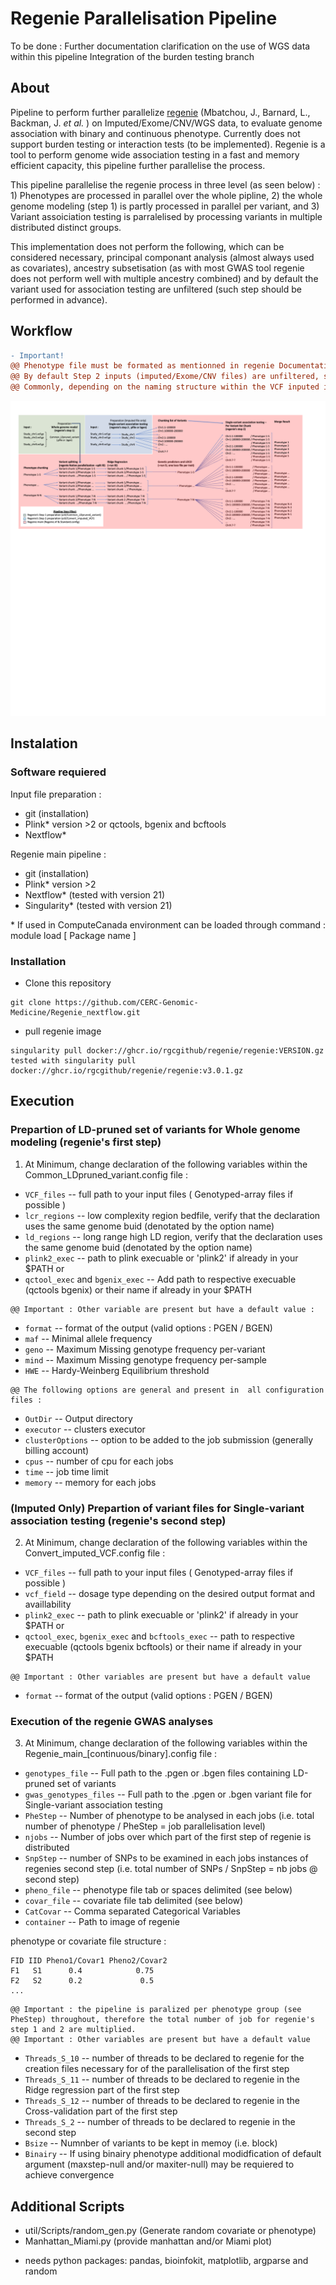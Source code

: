 # Regenie Parallelisation Pipeline

To be done :
Further documentation clarification on the use of WGS data within this pipeline
Integration of the burden testing branch


## About

Pipeline to perform further parallelize [regenie](https://rgcgithub.github.io/regenie/) (Mbatchou, J., Barnard, L., Backman, J. _et al._ ) on Imputed/Exome/CNV/WGS data, to evaluate genome association with binary and continuous phenotype. Currently does not support burden testing or interaction tests (to be implemented). Regenie is a tool to perform genome wide association testing in a fast and memory efficient capacity, this pipeline further parallelise the process.

This pipeline parallelise the regenie process in three level (as seen below) : 1) Phenotypes are processed in parallel over the whole pipline, 2) the whole genome modeling (step 1) is partly processed in parallel per variant, and 3) Variant assoiciation testing is parralelised by processing variants in multiple distributed distinct groups.
 
This implementation does not perform the following, which can be considered necessary, principal componant analysis (almost always used as covariates), ancestry subsetisation (as with most GWAS tool regenie does not perform well with multiple ancestry combined) and by default the variant used for association testing are unfiltered (such step should be performed in advance).

## Workflow

```diff
- Important!
@@ Phenotype file must be formated as mentionned in regenie Documentation see below for example @@
@@ By default Step 2 inputs (imputed/Exome/CNV files) are unfiltered, such step should be taken before this pipeline @@
@@ Commonly, depending on the naming structure within the VCF inputed in the step 2 file preparation the sample naming might differ from the phenotype/covariate file, consider using the '-double-id/--const-fid/--id-delim' plink2 option to @@
```

![workflow diagram](workflow.png)


## Instalation 

### Software requiered
Input file preparation :

- git (installation)
- Plink* version >2 or qctools, bgenix and bcftools
- Nextflow*

Regenie main pipeline :

- git (installation)
- Plink* version >2
- Nextflow* (tested with version 21)
- Singularity* (tested with version 21)

\* If used in ComputeCanada environment can be loaded through command : module load [ Package name ]

### Installation

- Clone this repository
```
git clone https://github.com/CERC-Genomic-Medicine/Regenie_nextflow.git 
```
- pull regenie image
```
singularity pull docker://ghcr.io/rgcgithub/regenie/regenie:VERSION.gz    
tested with singularity pull docker://ghcr.io/rgcgithub/regenie/regenie:v3.0.1.gz  
```
## Execution

### Prepartion of LD-pruned set of variants for Whole genome modeling (regenie's first step)

1) At Minimum, change declaration of the following variables within the Common_LDpruned_variant.config file : 

* `VCF_files` -- full path to your input files ( Genotyped-array files if possible )
* `lcr_regions` -- low complexity region bedfile, verify that the declaration uses the same genome buid (denotated by the option name)
* `ld_regions` -- long range high LD region, verify that the declaration uses the same genome buid (denotated by the option name)
* `plink2_exec` -- path to plink execuable or 'plink2' if already in your $PATH
or
* `qctool_exec` and  `bgenix_exec` -- Add path to respective execuable (qctools bgenix) or their name if already in your $PATH

```
@@ Important : Other variable are present but have a default value :
```

* `format` -- format of the output (valid options : PGEN / BGEN)
* `maf` -- Minimal allele frequency
* `geno` -- Maximum Missing genotype frequency per-variant
* `mind` -- Maximum Missing genotype frequency per-sample
* `HWE` -- Hardy-Weinberg Equilibrium threshold

```
@@ The following options are general and present in  all configuration files :
```

* `OutDir` -- Output directory
* `executor` -- clusters executor
* `clusterOptions` -- option to be added to the job submission (generally billing account)
* `cpus` -- number of cpu for each jobs
* `time` -- job time limit
* `memory` -- memory for each jobs


### (Imputed Only) Prepartion of variant files for Single-variant association testing (regenie's second step)

2) At Minimum, change declaration of the following variables within the Convert_imputed_VCF.config file : 

* `VCF_files` -- full path to your input files ( Genotyped-array files if possible )
* `vcf_field` --  dosage type depending on the desired output format and availlability
* `plink2_exec` -- path to plink execuable or 'plink2' if already in your $PATH
or
* `qctool_exec`,  `bgenix_exec` and `bcftools_exec` -- path to respective execuable (qctools bgenix bcftools) or their name if already in your $PATH

```
@@ Important : Other variables are present but have a default value
```

* `format` -- format of the output (valid options : PGEN / BGEN)

### Execution of the regenie GWAS analyses

3) At Minimum, change declaration of the following variables within the Regenie_main_[continuous/binary].config file : 

* `genotypes_file` -- Full path to the .pgen or .bgen files containing LD-pruned set of variants
* `gwas_genotypes_files` -- Full path to the .pgen or .bgen variant file for Single-variant association testing 
* `PheStep` -- Number of phenotype to be analysed in each jobs (i.e. total number of phenotype / PheStep = job parallelisation level)
* `njobs` -- Number of jobs over which part of the first step of regenie is distributed
* `SnpStep` --  number of SNPs to be examined in each jobs instances of regenies second step (i.e. total number of SNPs / SnpStep = nb jobs @ second step)
* `pheno_file` -- phenotype file tab or spaces delimited (see below)
* `covar_file` -- covariate file tab delimited (see below)
* `CatCovar` -- Comma separated Categorical Variables
* `container` -- Path to image of regenie

phenotype or covariate file structure :

```
FID IID Pheno1/Covar1 Pheno2/Covar2  
F1   S1      0.4            0.75
F2   S2      0.2             0.5
...
```

```
@@ Important : the pipeline is paralized per phenotype group (see PheStep) throughout, therefore the total number of job for regenie's step 1 and 2 are multiplied.
@@ Important : Other variables are present but have a default value
```

* `Threads_S_10` -- number of threads to be declared to regenie for the creation files necessary for of the parallelisation of the first step
* `Threads_S_11` -- number of threads to be declared to regenie in the Ridge regression part of the first step
* `Threads_S_12` -- number of threads to be declared to regenie in the Cross-validation part of the first step
* `Threads_S_2` -- number of threads to be declared to regenie in the second step
* `Bsize` -- Numnber of variants to be kept in memoy (i.e. block)
* `Binairy` -- If using binairy phenotype additional modidfication of default argument (maxstep-null and/or maxiter-null) may be requiered to achieve convergence 

## Additional Scripts 
- util/Scripts/random_gen.py (Generate random covariate or phenotype)
- Manhattan_Miami.py (provide manhattan and/or Miami plot)
* needs python packages: pandas, bioinfokit, matplotlib, argparse and random
